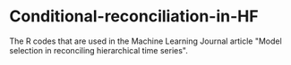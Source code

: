 # Conditional-reconciliation-in-HF
The R codes that are used in the Machine Learning Journal article "Model selection in reconciling hierarchical time series".
